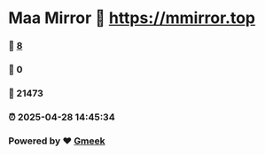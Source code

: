 # Maa Mirror :link: https://mmirror.top 
### :page_facing_up: [8](https://mmirror.top/tag.html) 
### :speech_balloon: 0 
### :hibiscus: 21473 
### :alarm_clock: 2025-04-28 14:45:34 
### Powered by :heart: [Gmeek](https://github.com/Meekdai/Gmeek)
